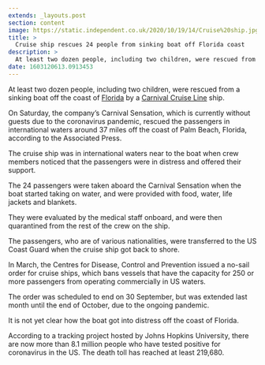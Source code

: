 ```yaml
--- 
extends: _layouts.post 
section: content 
image: https://static.independent.co.uk/2020/10/19/14/Cruise%20ship.jpg 
title: > 
  Cruise ship rescues 24 people from sinking boat off Florida coast 
description: > 
  At least two dozen people, including two children, were rescued from a sinking boat off the coast of Florida by a Carnival Cruise Line ship.The cruise ship was in international waters near to the boat when crew members noticed that the passengers were in distress and offered their support.The 24 passengers were taken aboard the Carnival Sensation when the boat started taking on water, and were provided with food, water, life jackets and blankets.The passengers, who are of various nationalities, were transferred to the US Coast Guard when the cruise ship got back to shore.It is not yet clear how the boat got into distress off the coast of Florida. 
date: 1603120613.0913453 
--- 
```

<div><p class="sc-pHJJA iocNwz above-article-prompt-donations"></p><p>At least two dozen people, including two children, were rescued from a sinking boat off the coast of <a href="/topic/florida">Florida</a> by a <a href="/topic/carnival-cruise-line">Carnival Cruise Line</a> ship.</p><p>On Saturday, the company&#8217;s Carnival Sensation, which is currently without guests due to the coronavirus pandemic, rescued the passengers in international waters around 37 miles off the coast of Palm Beach, Florida, according to the Associated Press.</p><p></p><p>The cruise ship was in international waters near to the boat when crew members noticed that the passengers were in distress and offered their support.</p><p id="article-im-prompt"></p><p>The 24 passengers were taken aboard the Carnival Sensation when the boat started taking on water, and were provided with food, water, life jackets and blankets.</p><p></p><p></p><p>They were evaluated by the medical staff onboard, and were then quarantined from the rest of the crew on the ship.</p><p>The passengers, who are of various nationalities, were transferred to the US Coast Guard when the cruise ship got back to shore.</p><p>In March, the Centres for Disease, Control and Prevention issued a no-sail order for cruise ships, which bans vessels that have the capacity for 250 or more passengers from operating commercially in US waters.</p><p id="taboola-carousel-thumbnails"></p><p>The order was scheduled to end on 30 September, but was extended last month until the end of October, due to the ongoing pandemic.</p><p>It is not yet clear how the boat got into distress off the coast of Florida.</p><p>According to a tracking project hosted by Johns Hopkins University, there are now more than 8.1 million people who have tested positive for coronavirus in the US. The death toll has reached at least 219,680.</p><p class="sc-ptCms fzKffT"></p></div>